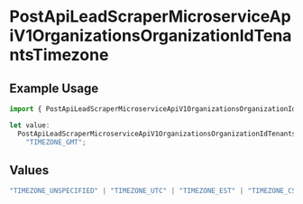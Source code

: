 # PostApiLeadScraperMicroserviceApiV1OrganizationsOrganizationIdTenantsTimezone

## Example Usage

```typescript
import { PostApiLeadScraperMicroserviceApiV1OrganizationsOrganizationIdTenantsTimezone } from "oppulence-backend-sdk/models/operations";

let value:
  PostApiLeadScraperMicroserviceApiV1OrganizationsOrganizationIdTenantsTimezone =
    "TIMEZONE_GMT";
```

## Values

```typescript
"TIMEZONE_UNSPECIFIED" | "TIMEZONE_UTC" | "TIMEZONE_EST" | "TIMEZONE_CST" | "TIMEZONE_MST" | "TIMEZONE_PST" | "TIMEZONE_GMT" | "TIMEZONE_CET" | "TIMEZONE_IST" | "TIMEZONE_JST" | "TIMEZONE_AEST"
```
